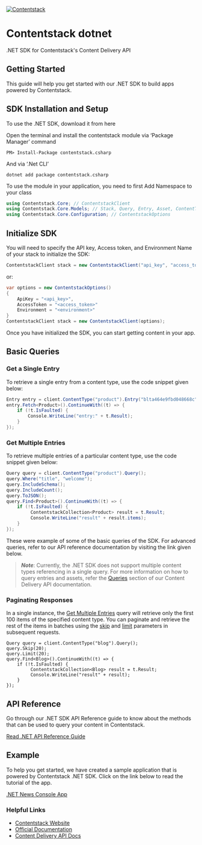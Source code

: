 [![Contentstack](https://www.contentstack.com/docs/static/images/contentstack.png)](https://www.contentstack.com/)
# Contentstack dotnet

.NET SDK for Contentstack's Content Delivery API

## Getting Started

This guide will help you get started with our .NET SDK to build apps powered by Contentstack.

## SDK Installation and Setup

To use the .NET SDK, download it from here

Open the terminal and install the contentstack module via ‘Package Manager’ command

``` console
PM> Install-Package contentstack.csharp
```
And via ‘.Net CLI’
``` console
dotnet add package contentstack.csharp
```
To use the module in your application, you need to first Add Namespace to your class

``` cs
using Contentstack.Core; // ContentstackClient 
using Contentstack.Core.Models; // Stack, Query, Entry, Asset, ContentType, ContentstackCollection
using Contentstack.Core.Configuration; // ContentstackOptions
```

## Initialize SDK

You will need to specify the API key, Access token, and Environment Name of your stack to initialize the SDK:

``` cs
ContentstackClient stack = new ContentstackClient("api_key", "access_token", "enviroment_name");
```
or:

``` cs
var options = new ContentstackOptions()
{
    ApiKey = "<api_key>",
    AccessToken = "<access_token>"
    Environment = "<environment>"
}
ContentstackClient stack = new ContentstackClient(options);
```

Once you have initialized the SDK, you can start getting content in your app.

## Basic Queries

### Get a Single Entry

To retrieve a single entry from a content type, use the code snippet given below:
``` cs
Entry entry = client.ContentType("product").Entry("blta464e9fbd048668c");
entry.Fetch<Product>().ContinueWith((t) => { 
    if (!t.IsFaulted) { 
        Console.WriteLine("entry:" + t.Result);  
    } 
});
```

### Get Multiple Entries

To retrieve multiple entries of a particular content type, use the code snippet given below:

``` cs
Query query = client.ContentType("product").Query(); 
query.Where("title", "welcome"); 
query.IncludeSchema(); 
query.IncludeCount(); 
query.ToJSON(); 
query.Find<Product>().ContinueWith((t) => { 
    if (!t.IsFaulted) { 
         ContentstackCollection<Product> result = t.Result; 
         Console.WriteLine("result" + result.items); 
    } 
});
```
These were example of some of the basic queries of the SDK. For advanced queries, refer to our API reference documentation by visiting the link given below.


 > ***Note***: Currently, the .NET SDK does not support multiple content types referencing in a single query. For more information on how to query entries and assets, refer the [Queries](https://www.contentstack.com/docs/developers/apis/content-delivery-api/#queries) section of our Content Delivery API documentation.

### Paginating Responses
In a single instance, the [Get Multiple Entries](https://www.contentstack.com/docs/developers/dot-net/get-started-with-dot-net-sdk/#get-multiple-entries) query will retrieve only the first 100 items of the specified content type. You can paginate and retrieve the rest of the items in batches using the [skip](https://www.contentstack.com/docs/platforms/dot-net/api-reference/api/Contentstack.Core.Models.Query.html#Contentstack_Core_Models_Query_Skip_System_Int32_) and [limit](https://www.contentstack.com/docs/platforms/dot-net/api-reference/api/Contentstack.Core.Models.Query.html#Contentstack_Core_Models_Query_Limit_System_Int32_) parameters in subsequent requests.

```
Query query = client.ContentType("blog").Query();
query.Skip(20);
query.Limit(20); 
query.Find<Blog>().ContinueWith((t) => { 
    if (!t.IsFaulted) { 
         ContentstackCollection<Blog> result = t.Result; 
         Console.WriteLine("result" + result); 
    } 
});
```
## API Reference
Go through our .NET SDK API Reference guide to know about the methods that can be used to query your content in Contentstack.

[Read .NET API Reference Guide](https://www.contentstack.com/docs/platforms/dot-net/api-reference/api/index.html)

## Example
To help you get started, we have created a sample application that is powered by Contentstack .NET SDK. Click on the link below to read the tutorial of the app.

[.NET News Console App](https://www.contentstack.com/docs/example-apps/build-a-news-app-using-contentstack-dot-net-sdk)


### Helpful Links

- [Contentstack Website](https://www.contentstack.com) 
- [Official Documentation](https://contentstack.com/docs) 
- [Content Delivery API Docs](https://contentstack.com/docs/apis/content-delivery-api/) 
